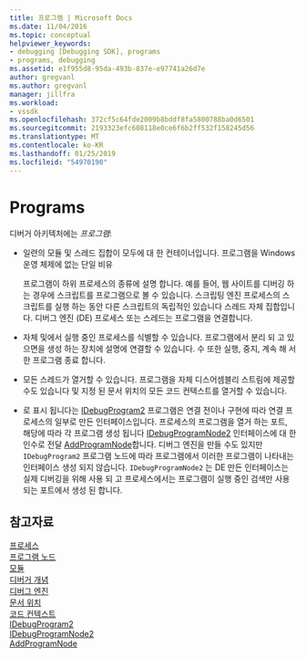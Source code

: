 ```yaml
---
title: 프로그램 | Microsoft Docs
ms.date: 11/04/2016
ms.topic: conceptual
helpviewer_keywords:
- debugging [Debugging SDK], programs
- programs, debugging
ms.assetid: e1f955d8-95da-493b-837e-e97741a26d7e
author: gregvanl
ms.author: gregvanl
manager: jillfra
ms.workload:
- vssdk
ms.openlocfilehash: 372cf5c64fde2009b8bddf8fa5800788ba0d6501
ms.sourcegitcommit: 2193323efc608118e0ce6f6b2ff532f158245d56
ms.translationtype: MT
ms.contentlocale: ko-KR
ms.lasthandoff: 01/25/2019
ms.locfileid: "54970190"
---
```

# <a name="programs"></a>Programs
디버거 아키텍처에는 *프로그램*:  
  
-   일련의 모듈 및 스레드 집합이 모두에 대 한 컨테이너입니다. 프로그램을 Windows 운영 체제에 없는 단일 비유  
  
     프로그램이 하위 프로세스의 종류에 설명 합니다. 예를 들어, 웹 사이트를 디버깅 하는 경우에 스크립트를 프로그램으로 볼 수 있습니다. 스크립팅 엔진 프로세스의 스크립트를 실행 하는 동안 다른 스크립트의 독립적인 있습니다 스레드 자체 집합입니다. 디버그 엔진 (DE) 프로세스 또는 스레드는 프로그램을 연결합니다.  
  
-   자체 및에서 실행 중인 프로세스를 식별할 수 있습니다. 프로그램에서 분리 되 고 있으면을 생성 하는 장치에 설명에 연결할 수 있습니다. 수 또한 실행, 중지, 계속 해 서 한 프로그램 종료 합니다.  
  
-   모든 스레드가 열거할 수 있습니다. 프로그램을 자체 디스어셈블리 스트림에 제공할 수도 있습니다 및 지정 된 문서 위치의 모든 코드 컨텍스트를 열거할 수 있습니다.  
  
-   로 표시 됩니다는 [IDebugProgram2](../../extensibility/debugger/reference/idebugprogram2.md) 프로그램은 연결 전이나 구현에 따라 연결 프로세스의 일부로 만든 인터페이스입니다. 프로세스의 프로그램을 열거 하는 포트, 해당에 따라 각 프로그램 생성 됩니다 [IDebugProgramNode2](../../extensibility/debugger/reference/idebugprogramnode2.md) 인터페이스에 대 한 인수로 전달 [AddProgramNode](../../extensibility/debugger/reference/idebugportnotify2-addprogramnode.md)합니다. 디버그 엔진을 만들 수도 있지만 `IDebugProgram2` 프로그램 노드에 따라 프로그램에서 이러한 프로그램이 나타내는 인터페이스 생성 되지 않습니다. `IDebugProgramNode2` 는 DE 만든 인터페이스는 실제 디버깅을 위해 사용 되 고 프로세스에서는 프로그램이 실행 중인 검색만 사용 되는 포트에서 생성 된 합니다.  
  
## <a name="see-also"></a>참고자료  
 [프로세스](../../extensibility/debugger/processes.md)   
 [프로그램 노드](../../extensibility/debugger/program-nodes.md)   
 [모듈](../../extensibility/debugger/modules.md)   
 [디버거 개념](../../extensibility/debugger/debugger-concepts.md)   
 [디버그 엔진](../../extensibility/debugger/debug-engine.md)   
 [문서 위치](../../extensibility/debugger/document-position.md)   
 [코드 컨텍스트](../../extensibility/debugger/code-context.md)   
 [IDebugProgram2](../../extensibility/debugger/reference/idebugprogram2.md)   
 [IDebugProgramNode2](../../extensibility/debugger/reference/idebugprogramnode2.md)   
 [AddProgramNode](../../extensibility/debugger/reference/idebugportnotify2-addprogramnode.md)